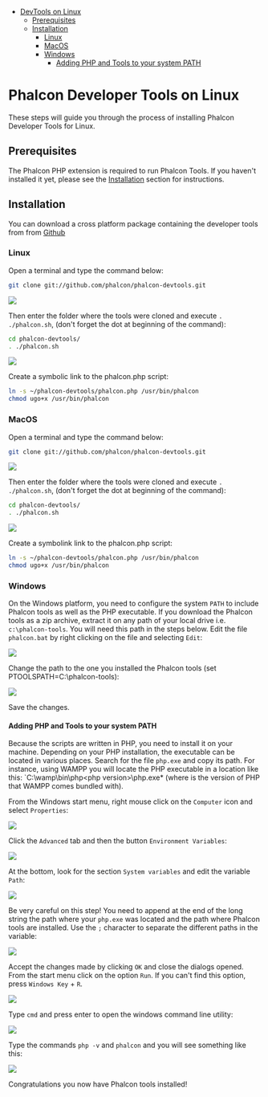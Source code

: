 <div class='article-menu' markdown='1'>

- [DevTools on Linux](#overview)
    - [Prerequisites](#prerequisites)
    - [Installation](#installation)
        - [Linux](#installation-linux)
        - [MacOS](#installation-mac)
        - [Windows](#installation-windows)
            - [Adding PHP and Tools to your system PATH](#installation-windows-system-path)

</div>

<a name='overview'></a>
# Phalcon Developer Tools on Linux
These steps will guide you through the process of installing Phalcon Developer Tools for Linux.

<a name='prerequisites'></a>
## Prerequisites
The Phalcon PHP extension is required to run Phalcon Tools. If you haven't installed it yet, please see the [Installation](/en/[[version]]//installation) section for instructions.

<a name='installation'></a>
## Installation
You can download a cross platform package containing the developer tools from from [Github](https://github.com/phalcon/phalcon-devtools)

<a name='installation-linux'></a>
### Linux
Open a terminal and type the command below:

```bash
git clone git://github.com/phalcon/phalcon-devtools.git
```

![](/images/content/devtools-linux-1.png)

Then enter the folder where the tools were cloned and execute `. ./phalcon.sh`, (don't forget the dot at beginning of the command):

```bash
cd phalcon-devtools/
. ./phalcon.sh
```

![](/images/content/devtools-linux-2.png)

Create a symbolic link to the phalcon.php script:

```bash
ln -s ~/phalcon-devtools/phalcon.php /usr/bin/phalcon
chmod ugo+x /usr/bin/phalcon
```

<a name='installation-mac'></a>
### MacOS
Open a terminal and type the command below:

```bash
git clone git://github.com/phalcon/phalcon-devtools.git
```

![](/images/content/devtools-mac-1.png)

Then enter the folder where the tools were cloned and execute `. ./phalcon.sh`, (don't forget the dot at beginning of the command):

```bash
cd phalcon-devtools/
. ./phalcon.sh
```

![](/images/content/devtools-mac-2.png)

Create a symbolink link to the phalcon.php script:

```bash
ln -s ~/phalcon-devtools/phalcon.php /usr/bin/phalcon
chmod ugo+x /usr/bin/phalcon
```

<a name='installation-windows'></a>
### Windows
On the Windows platform, you need to configure the system `PATH` to include Phalcon tools as well as the PHP executable. If you download the Phalcon tools as a zip archive, extract it on any path of your local drive i.e. `c:\phalcon-tools`. You will need this path in the steps below. Edit the file `phalcon.bat` by right clicking on the file and selecting `Edit`:

![](/images/content/devtools-windows-1.png)

Change the path to the one you installed the Phalcon tools (set PTOOLSPATH=C:\phalcon-tools\):

![](/images/content/devtools-windows-2.png)

Save the changes.

<a name='installation-windows-system-path'></a>
#### Adding PHP and Tools to your system PATH
Because the scripts are written in PHP, you need to install it on your machine. Depending on your PHP installation, the executable can be located in various places. Search for the file `php.exe` and copy its path. For instance, using WAMPP you will locate the PHP executable in a location like this: `C:\wamp\bin\php\<php version>\php.exe* (where <php version> is the version of PHP that WAMPP comes bundled with).

From the Windows start menu, right mouse click on the `Computer` icon and select `Properties`:

![](/images/content/devtools-windows-3.png)

Click the `Advanced` tab and then the button `Environment Variables`:

![](/images/content/devtools-windows-4.png)

At the bottom, look for the section `System variables` and edit the variable `Path`:

![](/images/content/devtools-windows-5.png)

Be very careful on this step! You need to append at the end of the long string the path where your `php.exe` was located and the path where Phalcon tools are installed. Use the `;` character to separate the different paths in the variable:

![](/images/content/devtools-windows-6.png)

Accept the changes made by clicking `OK` and close the dialogs opened. From the start menu click on the option `Run`. If you can't find this option, press `Windows Key` + `R`.

![](/images/content/devtools-windows-7.png)

Type `cmd` and press enter to open the windows command line utility:

![](/images/content/devtools-windows-8.png)

Type the commands `php -v` and `phalcon` and you will see something like this:

![](/images/content/devtools-windows-9.png)

Congratulations you now have Phalcon tools installed!

